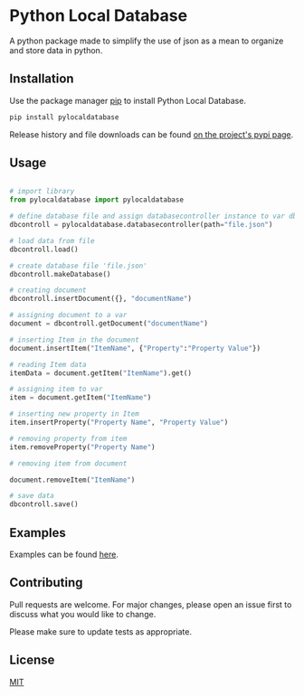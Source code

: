 # Python Local Database

A python package made to simplify the use of json as a mean to organize and store data in python.

## Installation

Use the package manager [pip](https://pip.pypa.io/en/stable/) to install Python Local Database.

```bash
pip install pylocaldatabase
```

Release history and file downloads can be found [on the project's pypi page](https://pypi.org/project/pylocaldatabase/).

## Usage

```python

# import library
from pylocaldatabase import pylocaldatabase

# define database file and assign databasecontroller instance to var dbcontroll
dbcontroll = pylocaldatabase.databasecontroller(path="file.json")

# load data from file
dbcontroll.load()

# create database file 'file.json'
dbcontroll.makeDatabase()

# creating document 
dbcontroll.insertDocument({}, "documentName")

# assigning document to a var
document = dbcontroll.getDocument("documentName")

# inserting Item in the document
document.insertItem("ItemName", {"Property":"Property Value"})

# reading Item data
itemData = document.getItem("ItemName").get()

# assigning item to var
item = document.getItem("ItemName")

# inserting new property in Item
item.insertProperty("Property Name", "Property Value")

# removing property from item
item.removeProperty("Property Name")

# removing item from document 

document.removeItem("ItemName")

# save data 
dbcontroll.save()
```
## Examples
Examples can be found [here](https://github.com/fortmea/python-local-database/tree/main/examples).

## Contributing
Pull requests are welcome. For major changes, please open an issue first to discuss what you would like to change.

Please make sure to update tests as appropriate.

## License
[MIT](https://choosealicense.com/licenses/mit/)
